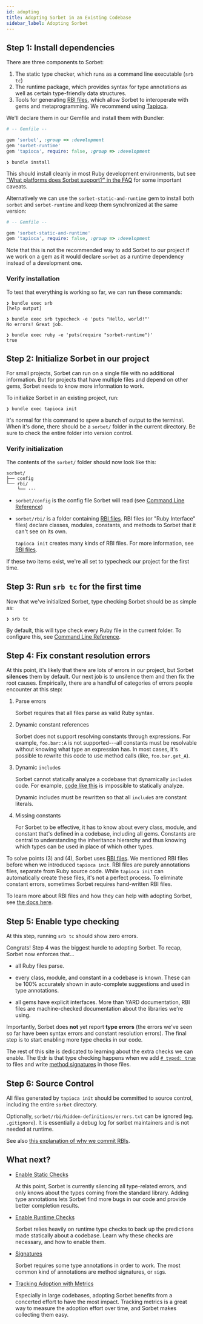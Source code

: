 ```yaml
---
id: adopting
title: Adopting Sorbet in an Existing Codebase
sidebar_label: Adopting Sorbet
---
```


## Step 1: Install dependencies

There are three components to Sorbet:

1. The static type checker, which runs as a command line executable (`srb tc`)
2. The runtime package, which provides syntax for type annotations as well as
   certain type-friendly data structures.
3. Tools for generating [RBI files](rbi.md), which allow Sorbet to interoperate
   with gems and metaprogramming. We recommend using
   [Tapioca](https://github.com/Shopify/tapioca).

We'll declare them in our Gemfile and install them with Bundler:

```ruby
# -- Gemfile --

gem 'sorbet', :group => :development
gem 'sorbet-runtime'
gem 'tapioca', require: false, :group => :development
```

```plaintext
❯ bundle install
```

This should install cleanly in most Ruby development environments, but see
["What platforms does Sorbet support?" in the FAQ](/docs/faq#what-platforms-does-sorbet-support)
for some important caveats.

Alternatively we can use the `sorbet-static-and-runtime` gem to install both
`sorbet` and `sorbet-runtime` and keep them synchronized at the same version:

```ruby
# -- Gemfile --

gem 'sorbet-static-and-runtime'
gem 'tapioca', require: false, :group => :development
```

Note that this is not the recommended way to add Sorbet to our project if we
work on a gem as it would declare `sorbet` as a runtime dependency instead of a
development one.

### Verify installation

To test that everything is working so far, we can run these commands:

```plaintext
❯ bundle exec srb
[help output]

❯ bundle exec srb typecheck -e 'puts "Hello, world!"'
No errors! Great job.

❯ bundle exec ruby -e 'puts(require "sorbet-runtime")'
true
```

## Step 2: Initialize Sorbet in our project

For small projects, Sorbet can run on a single file with no additional
information. But for projects that have multiple files and depend on other gems,
Sorbet needs to know more information to work.

To initialize Sorbet in an existing project, run:

```plaintext
❯ bundle exec tapioca init
```

It's normal for this command to spew a bunch of output to the terminal. When
it's done, there should be a `sorbet/` folder in the current directory. Be sure
to check the entire folder into version control.

### Verify initialization

The contents of the `sorbet/` folder should now look like this:

```plaintext
sorbet/
├── config
└── rbi/
    └── ···
```

- `sorbet/config` is the config file Sorbet will read (see
  [Command Line Reference](cli.md))

- `sorbet/rbi/` is a folder containing [RBI files](rbi.md). RBI files (or "Ruby
  Interface" files) declare classes, modules, constants, and methods to Sorbet
  that it can't see on its own.

  `tapioca init` creates many kinds of RBI files. For more information, see
  [RBI files](rbi.md).

If these two items exist, we're all set to typecheck our project for the first
time.

## Step 3: Run `srb tc` for the first time

Now that we've initialized Sorbet, type checking Sorbet should be as simple as:

```plaintext
❯ srb tc
```

<!-- TODO(jez) It's hard to describe succinctly which files will be checked if we
     suggest-typed by default and ignore files -->

By default, this will type check every Ruby file in the current folder. To
configure this, see [Command Line Reference](cli.md).

## Step 4: Fix constant resolution errors

<!-- TODO(jez) How to unsilence the errors in ignored files. -->

At this point, it's likely that there are lots of errors in our project, but
Sorbet **silences** them by default. Our next job is to unsilence them and then
fix the root causes. Empirically, there are a handful of categories of errors
people encounter at this step:

1.  Parse errors

    Sorbet requires that all files parse as valid Ruby syntax.

2.  Dynamic constant references

    Sorbet does not support resolving constants through expressions. For
    example, `foo.bar::A` is not supported---all constants must be resolvable
    without knowing what type an expression has. In most cases, it's possible to
    rewrite this code to use method calls (like, `foo.bar.get_A`).

3.  Dynamic `include`s

    Sorbet cannot statically analyze a codebase that dynamically `include`s
    code. For example, [code like this][rand-include] is impossible to
    statically analyze.

    Dynamic includes must be rewritten so that all `include`s are constant
    literals.

4.  Missing constants

    For Sorbet to be effective, it has to know about every class, module, and
    constant that's defined in a codebase, including all gems. Constants are
    central to understanding the inheritance hierarchy and thus knowing which
    types can be used in place of which other types.

[rand-include]:
  https://sorbet.run/#module%20A%3B%20end%0Amodule%20B%3B%20end%0A%20%20%0Adef%20x%0A%20%20rand.round%20%3D%3D%200%20%3F%20A%20%3A%20B%0Aend%0A%20%20%0Aclass%20Main%0A%20%20include%20x%0Aend

To solve points (3) and (4), Sorbet uses [RBI files](rbi.md). We mentioned RBI
files before when we introduced `tapioca init`. RBI files are purely annotations
files, separate from Ruby source code. While `tapioca init` can automatically
create these files, it's not a perfect process. To eliminate constant errors,
sometimes Sorbet requires hand-written RBI files.

To learn more about RBI files and how they can help with adopting Sorbet, see
[the docs here](rbi.md).

## Step 5: Enable type checking

At this step, running `srb tc` should show zero errors.

Congrats! Step 4 was the biggest hurdle to adopting Sorbet. To recap, Sorbet now
enforces that...

- all Ruby files parse.

- every class, module, and constant in a codebase is known. These can be 100%
  accurately shown in auto-complete suggestions and used in type annotations.

- all gems have explicit interfaces. More than YARD documentation, RBI files are
  machine-checked documentation about the libraries we're using.

Importantly, Sorbet does **not** yet report **type errors** (the errors we've
seen so far have been syntax errors and constant resolution errors). The final
step is to start enabling more type checks in our code.

The rest of this site is dedicated to learning about the extra checks we can
enable. The tl;dr is that type checking happens when we add
[`# typed: true`](static.md) to files and write [method signatures](sigs.md) in
those files.

## Step 6: Source Control

All files generated by `tapioca init` should be committed to source control,
including the entire `sorbet` directory.

Optionally, `sorbet/rbi/hidden-definitions/errors.txt` can be ignored (eg.
`.gitignore`). It is essentially a debug log for sorbet maintainers and is not
needed at runtime.

See also
[this explanation of why we commit RBIs](rbi.md#a-note-about-vendoring-rbis).

## What next?

- [Enable Static Checks](static.md)

  At this point, Sorbet is currently silencing all type-related errors, and only
  knows about the types coming from the standard library. Adding type
  annotations lets Sorbet find more bugs in our code and provide better
  completion results.

- [Enable Runtime Checks](runtime.md)

  Sorbet relies heavily on runtime type checks to back up the predictions made
  statically about a codebase. Learn why these checks are necessary, and how to
  enable them.

- [Signatures](sigs.md)

  Sorbet requires some type annotations in order to work. The most common kind
  of annotations are method signatures, or `sig`s.

- [Tracking Adoption with Metrics](metrics.md)

  Especially in large codebases, adopting Sorbet benefits from a concerted
  effort to have the most impact. Tracking metrics is a great way to measure the
  adoption effort over time, and Sorbet makes collecting them easy.
